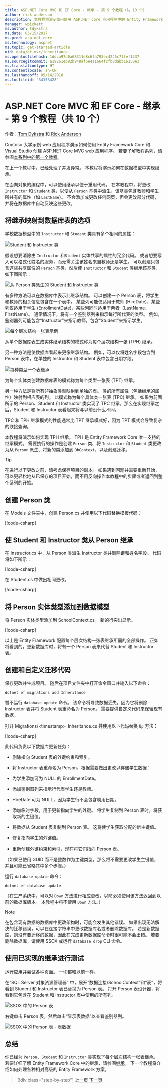 ```yaml
---
title: ASP.NET Core MVC 和 EF Core - 继承 - 第 9 个教程（共 10 个）
author: rick-anderson
description: 本教程将演示如何使用 ASP.NET Core 应用程序中的 Entity Framework Core 在数据模型中实现继承。
manager: wpickett
ms.author: tdykstra
ms.date: 03/15/2017
ms.prod: asp.net-core
ms.technology: aspnet
ms.topic: get-started-article
uid: data/ef-mvc/inheritance
ms.openlocfilehash: 1ddca97d0a68311e8c6fa793ec4245c7ffef1337
ms.sourcegitcommit: a19261eb82b948af6e4a1664fcfb8dabb16150e3
ms.translationtype: HT
ms.contentlocale: zh-CN
ms.lasthandoff: 05/14/2018
ms.locfileid: "34153428"
---
```

# <a name="aspnet-core-mvc-with-ef-core---inheritance---9-of-10"></a>ASP.NET Core MVC 和 EF Core - 继承 - 第 9 个教程（共 10 个）

作者：[Tom Dykstra](https://github.com/tdykstra) 和 [Rick Anderson](https://twitter.com/RickAndMSFT)

Contoso 大学示例 web 应用程序演示如何使用 Entity Framework Core 和 Visual Studio 创建 ASP.NET Core MVC web 应用程序。 若要了解教程系列，请参阅[本系列中的第一个教程](intro.md)。

在上一个教程中，已经处理了并发异常。 本教程将演示如何在数据模型中实现继承。

在面向对象的编程中，可以使用继承以便于重用代码。 在本教程中，将更改 `Instructor` 和 `Student` 类，以便从 `Person` 基类中派生，该基类包含教师和学生所共有的属性（如 `LastName`）。 不会添加或更改任何网页，但会更改部分代码，并将在数据库中自动反映这些更改。

## <a name="options-for-mapping-inheritance-to-database-tables"></a>将继承映射到数据库表的选项

学校数据模型中的 `Instructor` 和 `Student` 类具有多个相同的属性：

![Student 和 Instructor 类](inheritance/_static/no-inheritance.png)

假设想要消除由 `Instructor` 和`Student` 实体共享的属性的冗余代码。 或者想要写入可以格式化姓名的服务，而无需关注该姓名来自教师还是学生。 可以创建只包含这些共享属性的 `Person` 基类，然后使 `Instructor` 和 `Student` 类继承该基类，如下图所示：

![从 Person 类派生的 Student 和 Instructor 类](inheritance/_static/inheritance.png)

有多种方法可以在数据库中表示此继承结构。 可以创建一个 Person 表，将学生和教师的相关信息包含在一个表中。 某些列可能仅适用于教师 (HireDate)，某些列仅适用于学生 (EnrollmentDate)，某些列同时适用于两者（LastName、FirstName）。 通常情况下，将有一个鉴别器列来指示每行所代表的类型。 例如，鉴别器列可能包含“Instructor”来指示教师，包含“Student”来指示学生。

![每个层次结构一张表示例](inheritance/_static/tph.png)

从单个数据库表生成实体继承结构的模式称为每个层次结构一张 (TPH) 继承。

另一种方法是使数据库看起来更像继承结构。 例如，可以仅将姓名字段包含到 Person 表中，在单独的 Instructor 和 Student 表中包含日期字段。

![每种类型一个表继承](inheritance/_static/tpt.png)

为每个实体类创建数据库表的模式称为每个类型一张表 (TPT) 继承。

另一种方法是将所有非抽象类型映射到单独的表。 类的所有属性（包括继承的属性）映射到相应表的列。 此模式称为每个具体类一张表 (TPC) 继承。 如果为前面所示的 Person、Student 和 Instructor 类实现了 TPC 继承，那么在实现继承之后，Student 和 Instructor 表看起来将与以前没什么不同。

TPC 和 TPH 继承模式的性能通常比 TPT 继承模式好，因为 TPT 模式会导致复杂的联接查询。

本教程将演示如何实现 TPH 继承。 TPH 是 Entity Framework Core 唯一支持的继承模式。  需要执行的操作是创建 `Person` 类、将 `Instructor` 和 `Student` 类更改为从 `Person` 派生、将新的类添加到 `DbContext`，以及创建迁移。

> [!TIP] 
> 在进行以下更改之前，请考虑保存项目的副本。  如果遇到问题并需要重新开始，可以更轻松地从已保存的项目开始，而不用反向操作本教程中的步骤或者返回到整个系列的开始。

## <a name="create-the-person-class"></a>创建 Person 类

在 Models 文件夹中，创建 Person.cs 并使用以下代码替换模板代码：

[!code-csharp[](intro/samples/cu/Models/Person.cs)]

## <a name="make-student-and-instructor-classes-inherit-from-person"></a>使 Student 和 Instructor 类从 Person 继承

在 Instructor.cs 中，从 Person 类派生 Instructor 类并删除键和姓名字段。 代码将如下所示：

[!code-csharp[](intro/samples/cu/Models/Instructor.cs?name=snippet_AfterInheritance&highlight=8)]

在 Student.cs 中做出相同更改。

[!code-csharp[](intro/samples/cu/Models/Student.cs?name=snippet_AfterInheritance&highlight=8)]

## <a name="add-the-person-entity-type-to-the-data-model"></a>将 Person 实体类型添加到数据模型

将 Person 实体类型添加到 SchoolContext.cs。 新的行突出显示。

[!code-csharp[](intro/samples/cu/Data/SchoolContext.cs?name=snippet_AfterInheritance&highlight=19,30)]

以上是 Entity Framework 配置每个层次结构一张表继承所需的全部操作。 正如将看到的，更新数据库时，将有一个 Person 表来代替 Student 和 Instructor 表。

## <a name="create-and-customize-migration-code"></a>创建和自定义迁移代码

保存更改并生成项目。 随后在项目文件夹中打开命令窗口并输入以下命令：

```console
dotnet ef migrations add Inheritance
```

暂不运行 `database update` 命令。 该命令将导致数据丢失，因为它将删除 Instructor 表并将 Student 表重命名为 Person。 需要提供自定义代码来保留现有数据。

打开 Migrations/\<timestamp>_Inheritance.cs 并使用以下代码替换 `Up` 方法：

[!code-csharp[](intro/samples/cu/Migrations/20170216215525_Inheritance.cs?name=snippet_Up)]

此代码负责以下数据库更新任务：

* 删除指向 Student 表的外键约束和索引。

* 将 Instructor 表重命名为 Person，根据需要做出更改以存储学生数据：

* 为学生添加可为 NULL 的 EnrollmentDate。

* 添加鉴别器列来指示行代表学生还是教师。

* HireDate 可为 NULL，因为学生行不会包含聘用日期。

* 添加临时字段，用于更新指向学生的外键。 将学生复制到 Person 表时，将获取新的主键值。

* 将数据从 Student 表复制到 Person 表。 这将使学生获取分配的新主键值。

* 修复指向学生的外键值。

* 重新创建外键约束和索引，现在将它们指向 Person 表。

（如果已使用 GUID 而不是整数作为主键类型，那么将不需要更改学生主键值，并且可能已省略其中多个步骤。）

运行 `database update` 命令：

```console
dotnet ef database update
```

（在生产系统中，可以对 `Down` 方法进行相应更改，以防必须使用该方法返回到以前的数据库版本。 本教程中将不使用 `Down` 方法。）

> [!NOTE] 
> 在包含现有数据的数据库中更改架构时，可能会发生其他错误。 如果出现无法解决的迁移错误，可以在连接字符串中更改数据库名或者删除数据库。 若是新数据库，则没有要迁移的数据，因此在完成更新数据库命令时很可能不会出错。 若要删除数据库，请使用 SSOX 或运行 `database drop` CLI 命令。

## <a name="test-with-inheritance-implemented"></a>使用已实现的继承进行测试

运行应用并尝试各种页面。 一切都和以前一样。

在“SQL Server 对象资源管理器” 中，展开“数据连接/SchoolContext”和“表”，将看到 Student 和 Instructor 表已替换为 Person 表。 打开 Person 表设计器，将看到它包含在 Student 和 Instructor 表中使用的所有列。

![SSOX 中的 Person 表](inheritance/_static/ssox-person-table.png)

右键单击 Person 表，然后单击“显示表数据”以查看鉴别器列。

![SSOX 中的 Person 表 - 表数据](inheritance/_static/ssox-person-data.png)

## <a name="summary"></a>总结

你已经为 `Person`、`Student` 和 `Instructor` 类实现了每个层次结构一张表继承。 若要详细了解 Entity Framework Core 中的继承，请参阅[继承](https://docs.microsoft.com/ef/core/modeling/inheritance)。 下一个教程将介绍如何处理各种相对高级的 Entity Framework 方案。

> [!div class="step-by-step"]
> [上一页](concurrency.md)
> [下一页](advanced.md)  
